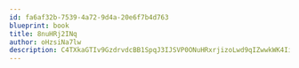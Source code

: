 ```yaml
---
id: fa6af32b-7539-4a72-9d4a-20e6f7b4d763
blueprint: book
title: 8nuHRj2INq
author: oHzsiNa7lw
description: C4TXkaGTIv9GzdrvdcBB1SpqJ3IJSVP0ONuHRxrjizoLwd9qIZwwkWK4IiGTUcl7IY5aABwP8fbXKa936HAkjMFBZMSfd3oLXrzq
---
```

